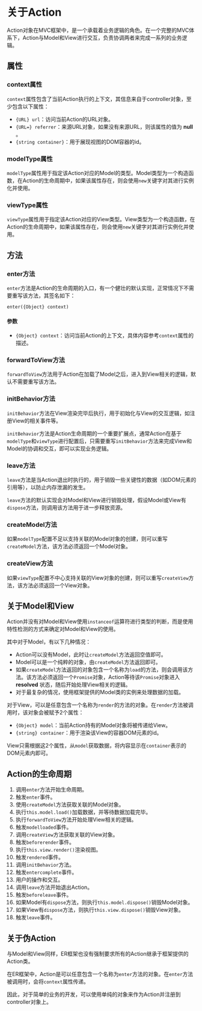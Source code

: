 # 关于Action

Action对象在MVC框架中，是一个承载着业务逻辑的角色。在一个完整的MVC体系下，Action与Model和View进行交互，负责协调两者来完成一系列的业务逻辑。

## 属性

### context属性

`context`属性包含了当前Action执行的上下文，其信息来自于controller对象，至少包含以下属性：

- `{URL} url`：访问当前Action的URL对象。
- `{URL=} referrer`：来源URL对象，如果没有来源URL，则该属性的值为 **null** 。
- `{string container}`：用于展现视图的DOM容器的id。

### modelType属性

`modelType`属性用于指定该Action对应的Model的类型。Model类型为一个构造函数，在Action的生命周期中，如果该属性存在，则会使用`new`关键字对其进行实例化并使用。

### viewType属性

`viewType`属性用于指定该Action对应的View类型。View类型为一个构造函数，在Action的生命周期中，如果该属性存在，则会使用`new`关键字对其进行实例化并使用。

## 方法

### enter方法

`enter`方法是Action的生命周期的入口，有一个健壮的默认实现，正常情况下不需要重写该方法，其签名如下：

    enter({Object} context)

#### 参数

- `{Object} context`：访问当前Action的上下文，具体内容参考`context`属性的描述。

### forwardToView方法

`forwardToView`方法用于Action在加载了Model之后，进入到View相关的逻辑，默认不需要重写该方法。

### initBehavior方法

`initBehavior`方法在View渲染完毕后执行，用于初始化与View的交互逻辑，如注册View的相关事件等。

`initBehavior`方法是Action生命周期的一个重要扩展点，通常Action在基于`modelType`和`viewType`进行配置后，只需要重写`initBehavior`方法来完成View和Model的协调和交互，即可以实现业务逻辑。

### leave方法

`leave`方法是当Action退出时执行的，用于销毁一些关键性的数据（如DOM元素的引用等），以防止内存泄漏的发生。

`leave`方法的默认实现会对Model和View进行销毁处理，假设Model或View有`dispose`方法，则调用该方法用于进一步释放资源。

### createModel方法

如果`modelType`配置不足以支持关联的Model对象的创建，则可以重写`createModel`方法，该方法必须返回一个Model对象。

### createView方法

如果`viewType`配置不中心支持关联的View对象的创建，则可以重写`createView`方法，该方法必须返回一个View对象。

## 关于Model和View

Action并没有对Model和View使用`instanceof`运算符进行类型的判断，而是使用特性检测的方式来确定对Model和View的使用。

其中对于Model，有以下几种情况：

- Action可以没有Model，此时让`createModel`方法返回空值即可。
- Model可以是一个纯粹的对象，由`createModel`方法返回即可。
- 如果`createModel`方法返回的对象包含一个名称为`load`的方法，则会调用该方法。该方法必须返回一个`Promise`对象，Action等待该`Promise`对象进入 **resolved** 状态，随后开始处理View相关的逻辑。
- 对于最复杂的情况，使用框架提供的Model类的实例来处理数据的加载。

对于View，可以是任意包含一个名称为`render`的方法的对象。在`render`方法被调用时，该对象会被赋予2个属性：

- `{Object} model`：当前Action持有的Model对象将被传递给View。
- `{string} container`：用于渲染该View的容器DOM元素的id。

View只需根据这2个属性，从`model`获取数据，将内容显示在`container`表示的DOM元素内即可。

## Action的生命周期

1. 调用`enter`方法开始生命周期。
2. 触发`enter`事件。
3. 使用`createModel`方法获取关联的Model对象。
4. 执行`this.model.load()`加载数据，并等待数据加载完毕。
5. 执行`forwardToView`方法开始处理View相关的逻辑。
6. 触发`modelloaded`事件。
7. 调用`createView`方法获取关联的View对象。
8. 触发`beforerender`事件。
9. 执行`this.view.render()`渲染视图。
10. 触发`rendered`事件。
11. 调用`initBehavior`方法。
12. 触发`entercomplete`事件。
13. 用户的操作和交互。
14. 调用`leave`方法开始退出Action。
15. 触发`beforeleave`事件。
16. 如果Model有`dispose`方法，则执行`this.model.dispose()`销毁Model对象。
17. 如果View有`dispose`方法，则执行`this.view.dispose()`销毁View对象。
18. 触发`leave`事件。

## 关于伪Action

与Model和View同样，ER框架也没有强制要求所有的Action继承于框架提供的Action类。

在ER框架中，Action是可以任意包含一个名称为`enter`方法的对象。在`enter`方法被调用时，会将`context`属性传递。

因此，对于简单的业务的开发，可以使用单纯的对象来作为Action并注册到controller对象上。